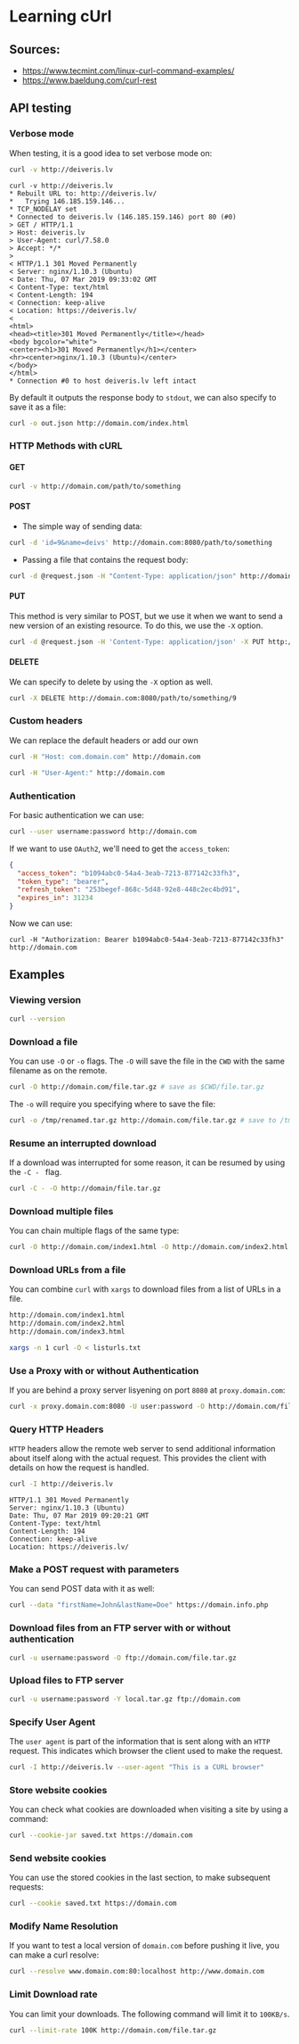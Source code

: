 # Learning cUrl

## Sources:
- https://www.tecmint.com/linux-curl-command-examples/
- https://www.baeldung.com/curl-rest

## API testing

### Verbose mode

When testing, it is a good idea to set verbose mode on:

```bash
curl -v http://deiveris.lv
```

```
curl -v http://deiveris.lv
* Rebuilt URL to: http://deiveris.lv/
*   Trying 146.185.159.146...
* TCP_NODELAY set
* Connected to deiveris.lv (146.185.159.146) port 80 (#0)
> GET / HTTP/1.1
> Host: deiveris.lv
> User-Agent: curl/7.58.0
> Accept: */*
> 
< HTTP/1.1 301 Moved Permanently
< Server: nginx/1.10.3 (Ubuntu)
< Date: Thu, 07 Mar 2019 09:33:02 GMT
< Content-Type: text/html
< Content-Length: 194
< Connection: keep-alive
< Location: https://deiveris.lv/
< 
<html>
<head><title>301 Moved Permanently</title></head>
<body bgcolor="white">
<center><h1>301 Moved Permanently</h1></center>
<hr><center>nginx/1.10.3 (Ubuntu)</center>
</body>
</html>
* Connection #0 to host deiveris.lv left intact
```

By default it outputs the response body to `stdout`, we can also specify to save it as a file:

```bash
curl -o out.json http://domain.com/index.html
```

### HTTP Methods with cURL

#### GET

```bash
curl -v http://domain.com/path/to/something
```

#### POST

- The simple way of sending data:

```bash
curl -d 'id=9&name=deivs' http://domain.com:8080/path/to/something
```

- Passing a file that contains the request body:

```bash
curl -d @request.json -H "Content-Type: application/json" http://domain.com:8080/path/to/something
```

#### PUT 

This method is very similar to POST, but we use it when we want to send a new version of an existing resource.
To do this, we use the `-X` option.

```bash
curl -d @request.json -H 'Content-Type: application/json' -X PUT http://domain.com:8080/path/to/something
```

#### DELETE

We can specify to delete by using the `-X` option as well.

```bash
curl -X DELETE http://domain.com:8080/path/to/something/9
```

### Custom headers

We can replace the default headers or add our own

```bash
curl -H "Host: com.domain.com" http://domain.com
```

```bash
curl -H "User-Agent:" http://domain.com
```

### Authentication

For basic authentication we can use:

```bash
curl --user username:password http://domain.com
```

If we want to use `OAuth2`, we'll need to get the `access_token`:

```json
{
  "access_token": "b1094abc0-54a4-3eab-7213-877142c33fh3",
  "token_type": "bearer",
  "refresh_token": "253begef-868c-5d48-92e8-448c2ec4bd91",
  "expires_in": 31234
}
```

Now we can use:

```
curl -H "Authorization: Bearer b1094abc0-54a4-3eab-7213-877142c33fh3" http://domain.com
```

## Examples

### Viewing version

```bash
curl --version
```

### Download a file

You can use `-O` or `-o` flags.
The `-O` will save the file in the `CWD` with the same filename as on the remote.

```bash
curl -O http://domain.com/file.tar.gz # save as $CWD/file.tar.gz
```

The `-o` will require you specifying where to save the file:

```bash
curl -o /tmp/renamed.tar.gz http://domain.com/file.tar.gz # save to /tmp/renamed.tmp.gz
```

### Resume an interrupted download

If a download was interrupted for some reason, it can be resumed by using the `-C - ` flag.

```bash
curl -C - -O http://domain/file.tar.gz
```

### Download multiple files

You can chain multiple flags of the same type:

```bash
curl -O http://domain.com/index1.html -O http://domain.com/index2.html
```

### Download URLs from a file

You can combine `curl` with `xargs` to download files from a list of URLs in a file.

```txt
http://domain.com/index1.html
http://domain.com/index2.html
http://domain.com/index3.html
```

```bash
xargs -n 1 curl -O < listurls.txt
```

### Use a Proxy with or without Authentication

If you are behind a proxy server lisyening on port `8080` at `proxy.domain.com`:

```bash
curl -x proxy.domain.com:8080 -U user:password -O http://domain.com/file.tar.gz
```

### Query HTTP Headers

`HTTP` headers allow the remote web server to send additional information about itself along with the actual request. This provides the client with details on how the request is handled.

```bash
curl -I http://deiveris.lv
```

```
HTTP/1.1 301 Moved Permanently
Server: nginx/1.10.3 (Ubuntu)
Date: Thu, 07 Mar 2019 09:20:21 GMT
Content-Type: text/html
Content-Length: 194
Connection: keep-alive
Location: https://deiveris.lv/
```

### Make a POST request with parameters

You can send POST data with it as well:

```bash
curl --data "firstName=John&lastName=Doe" https://domain.info.php
```

### Download files from an FTP server with or without authentication

```bash
curl -u username:password -O ftp://domain.com/file.tar.gz
```

### Upload files to FTP server

```bash
curl -u username:password -Y local.tar.gz ftp://domain.com
```

### Specify User Agent

The `user agent` is part of the information that is sent along with an `HTTP` request. This indicates which browser the client used to make the request. 

```bash
curl -I http://deiveris.lv --user-agent "This is a CURL browser"
```

### Store website cookies

You can check what cookies are downloaded when visiting a site by using a command:

```bash
curl --cookie-jar saved.txt https://domain.com
```

### Send website cookies

You can use the stored cookies in the last section, to make subsequent requests:

```bash
curl --cookie saved.txt https://domain.com
```

### Modify Name Resolution

If you want to test a local version of `domain.com` before pushing it live, you can make a curl resolve:

```bash
curl --resolve www.domain.com:80:localhost http://www.domain.com
```

### Limit Download rate

You can limit your downloads. The following command will limit it to `100KB/s`.

```bash
curl --limit-rate 100K http://domain.com/file.tar.gz
```

